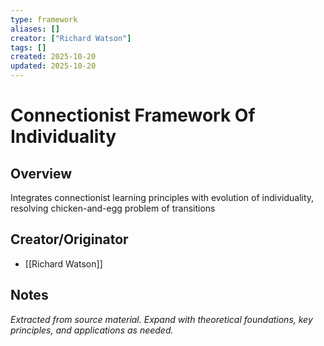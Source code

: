 ```yaml
---
type: framework
aliases: []
creator: ["Richard Watson"]
tags: []
created: 2025-10-20
updated: 2025-10-20
---
```


# Connectionist Framework Of Individuality

## Overview

Integrates connectionist learning principles with evolution of individuality, resolving chicken-and-egg problem of transitions

## Creator/Originator

- [[Richard Watson]]

## Notes

*Extracted from source material. Expand with theoretical foundations, key principles, and applications as needed.*
